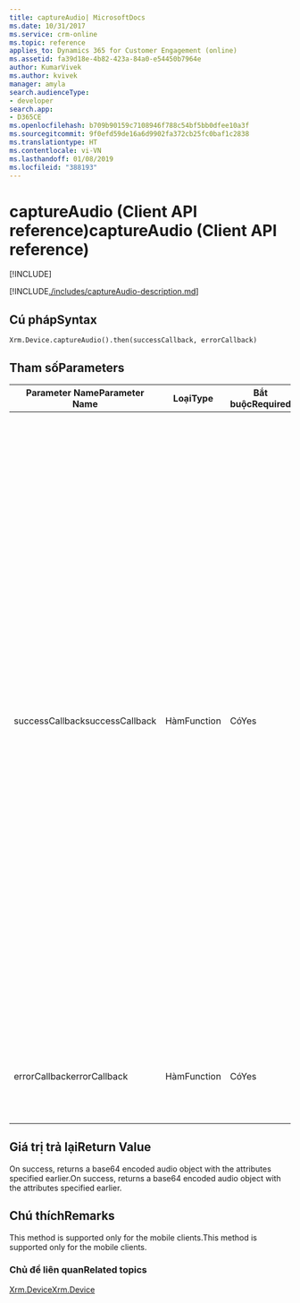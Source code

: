 ```yaml
---
title: captureAudio| MicrosoftDocs
ms.date: 10/31/2017
ms.service: crm-online
ms.topic: reference
applies_to: Dynamics 365 for Customer Engagement (online)
ms.assetid: fa39d18e-4b82-423a-84a0-e54450b7964e
author: KumarVivek
ms.author: kvivek
manager: amyla
search.audienceType:
- developer
search.app:
- D365CE
ms.openlocfilehash: b709b90159c7108946f788c54bf5bb0dfee10a3f
ms.sourcegitcommit: 9f0efd59de16a6d9902fa372cb25fc0baf1c2838
ms.translationtype: HT
ms.contentlocale: vi-VN
ms.lasthandoff: 01/08/2019
ms.locfileid: "388193"
---
```

# <a name="captureaudio-client-api-reference"></a><span data-ttu-id="14007-102">captureAudio (Client API reference)</span><span class="sxs-lookup"><span data-stu-id="14007-102">captureAudio (Client API reference)</span></span>

[!INCLUDE[](../../../../includes/cc_applies_to_update_9_0_0.md)]

[!INCLUDE[./includes/captureAudio-description.md](./includes/captureAudio-description.md)]


## <a name="syntax"></a><span data-ttu-id="14007-103">Cú pháp</span><span class="sxs-lookup"><span data-stu-id="14007-103">Syntax</span></span>

`Xrm.Device.captureAudio().then(successCallback, errorCallback)`

## <a name="parameters"></a><span data-ttu-id="14007-104">Tham số</span><span class="sxs-lookup"><span data-stu-id="14007-104">Parameters</span></span>

| <span data-ttu-id="14007-105">Parameter Name</span><span class="sxs-lookup"><span data-stu-id="14007-105">Parameter Name</span></span>        | <span data-ttu-id="14007-106">Loại</span><span class="sxs-lookup"><span data-stu-id="14007-106">Type</span></span>           | <span data-ttu-id="14007-107">Bắt buộc</span><span class="sxs-lookup"><span data-stu-id="14007-107">Required</span></span>  |<span data-ttu-id="14007-108">Mô tả</span><span class="sxs-lookup"><span data-stu-id="14007-108">Description</span></span>  |
| ------------- |-------------| -----|-----|
|<span data-ttu-id="14007-109">successCallback</span><span class="sxs-lookup"><span data-stu-id="14007-109">successCallback</span></span> |<span data-ttu-id="14007-110">Hàm</span><span class="sxs-lookup"><span data-stu-id="14007-110">Function</span></span> | <span data-ttu-id="14007-111">Có</span><span class="sxs-lookup"><span data-stu-id="14007-111">Yes</span></span>|<span data-ttu-id="14007-112">A function to call when audio is returned.</span><span class="sxs-lookup"><span data-stu-id="14007-112">A function to call when audio is returned.</span></span> <span data-ttu-id="14007-113">A base64 encoded audio object with the following attributes is passed to the function:</span><span class="sxs-lookup"><span data-stu-id="14007-113">A base64 encoded audio object with the following attributes is passed to the function:</span></span><br/><span data-ttu-id="14007-114">- **fileContent**: Contents of the audio file.</span><span class="sxs-lookup"><span data-stu-id="14007-114">- **fileContent**: Contents of the audio file.</span></span> <span data-ttu-id="14007-115">Chuỗi</span><span class="sxs-lookup"><span data-stu-id="14007-115">String</span></span> <br/><span data-ttu-id="14007-116">- **fileName**: Name of the audio file.</span><span class="sxs-lookup"><span data-stu-id="14007-116">- **fileName**: Name of the audio file.</span></span> <span data-ttu-id="14007-117">String.</span><span class="sxs-lookup"><span data-stu-id="14007-117">String.</span></span><br/><span data-ttu-id="14007-118">- **fileSize**: Size of the audio file in KB.</span><span class="sxs-lookup"><span data-stu-id="14007-118">- **fileSize**: Size of the audio file in KB.</span></span> <span data-ttu-id="14007-119">Số.</span><span class="sxs-lookup"><span data-stu-id="14007-119">Number.</span></span><br/><span data-ttu-id="14007-120">- **mimeType**: Audio file MIME type.</span><span class="sxs-lookup"><span data-stu-id="14007-120">- **mimeType**: Audio file MIME type.</span></span> <span data-ttu-id="14007-121">String.</span><span class="sxs-lookup"><span data-stu-id="14007-121">String.</span></span>|
|<span data-ttu-id="14007-122">errorCallback</span><span class="sxs-lookup"><span data-stu-id="14007-122">errorCallback</span></span> |<span data-ttu-id="14007-123">Hàm</span><span class="sxs-lookup"><span data-stu-id="14007-123">Function</span></span> | <span data-ttu-id="14007-124">Có</span><span class="sxs-lookup"><span data-stu-id="14007-124">Yes</span></span>|<span data-ttu-id="14007-125">A function to call when the operation fails.</span><span class="sxs-lookup"><span data-stu-id="14007-125">A function to call when the operation fails.</span></span> |
 

## <a name="return-value"></a><span data-ttu-id="14007-126">Giá trị trả lại</span><span class="sxs-lookup"><span data-stu-id="14007-126">Return Value</span></span>
<span data-ttu-id="14007-127">On success, returns a base64 encoded audio object with the attributes specified earlier.</span><span class="sxs-lookup"><span data-stu-id="14007-127">On success, returns a base64 encoded audio object with the attributes specified earlier.</span></span>

## <a name="remarks"></a><span data-ttu-id="14007-128">Chú thích</span><span class="sxs-lookup"><span data-stu-id="14007-128">Remarks</span></span>
<span data-ttu-id="14007-129">This method is supported only for the mobile clients.</span><span class="sxs-lookup"><span data-stu-id="14007-129">This method is supported only for the mobile clients.</span></span>

### <a name="related-topics"></a><span data-ttu-id="14007-130">Chủ đề liên quan</span><span class="sxs-lookup"><span data-stu-id="14007-130">Related topics</span></span>
[<span data-ttu-id="14007-131">Xrm.Device</span><span class="sxs-lookup"><span data-stu-id="14007-131">Xrm.Device</span></span>](../xrm-device.md)

